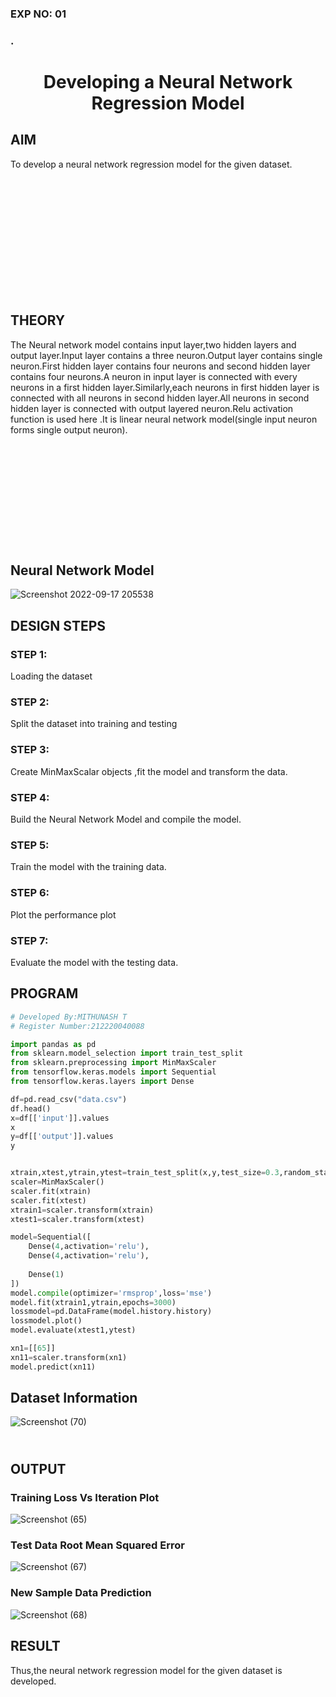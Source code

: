 ### EXP NO: 01

### .

# <p align = "center"> Developing a Neural Network Regression Model </p>
## AIM
To develop a neural network regression model for the given dataset.

## <br><br><br><br><br><br><br><br>THEORY
The Neural network model contains input layer,two hidden layers and output layer.Input layer contains a three neuron.Output layer  contains single neuron.First hidden layer contains four neurons and second hidden layer contains four neurons.A neuron in input layer is connected with every neurons in a first hidden layer.Similarly,each neurons in first hidden layer is connected with all neurons in second hidden layer.All neurons in second hidden layer is connected with output layered neuron.Relu activation function is used here .It is linear neural network model(single input neuron forms single output neuron).

## <br><br><br><br><br><br><br>Neural Network Model

![Screenshot 2022-09-17 205538](https://user-images.githubusercontent.com/112951095/190864660-78cf41e8-de69-4b89-ba4e-b901e6d3de4c.png)


## DESIGN STEPS
### STEP 1:
Loading the dataset
### STEP 2:
Split the dataset into training and testing
### STEP 3:
Create MinMaxScalar objects ,fit the model and transform the data.
### STEP 4:
Build the Neural Network Model and compile the model.
### STEP 5:
Train the model with the training data.
### STEP 6:
Plot the performance plot
### STEP 7:
Evaluate the model with the testing data.

## PROGRAM
```python
# Developed By:MITHUNASH T
# Register Number:212220040088

import pandas as pd
from sklearn.model_selection import train_test_split
from sklearn.preprocessing import MinMaxScaler
from tensorflow.keras.models import Sequential
from tensorflow.keras.layers import Dense

df=pd.read_csv("data.csv")
df.head()
x=df[['input']].values
x
y=df[['output']].values
y


xtrain,xtest,ytrain,ytest=train_test_split(x,y,test_size=0.3,random_state=40)
scaler=MinMaxScaler()
scaler.fit(xtrain)
scaler.fit(xtest)
xtrain1=scaler.transform(xtrain)
xtest1=scaler.transform(xtest)

model=Sequential([
    Dense(4,activation='relu'),
    Dense(4,activation='relu'),
    
    Dense(1)
])
model.compile(optimizer='rmsprop',loss='mse')
model.fit(xtrain1,ytrain,epochs=3000)
lossmodel=pd.DataFrame(model.history.history)
lossmodel.plot()
model.evaluate(xtest1,ytest)

xn1=[[65]]
xn11=scaler.transform(xn1)
model.predict(xn11)
```

## Dataset Information
![Screenshot (70)](https://user-images.githubusercontent.com/112341815/187089255-80a94b92-8402-4a4c-a93d-0a03c7ab73ee.png)


## <br>OUTPUT
### Training Loss Vs Iteration Plot
![Screenshot (65)](https://user-images.githubusercontent.com/112341815/187089142-ebbcdf90-186d-4a17-b7ed-1ab230062626.png)

### Test Data Root Mean Squared Error
![Screenshot (67)](https://user-images.githubusercontent.com/112341815/187089174-cf43c30f-68e4-4e0c-933a-5508cf2be96e.png)

### New Sample Data Prediction
![Screenshot (68)](https://user-images.githubusercontent.com/112341815/187089194-2b8e2c6c-61f2-4b46-ae9c-f1a98ac5bfb0.png)


## RESULT
Thus,the neural network regression model for the given dataset is developed.
